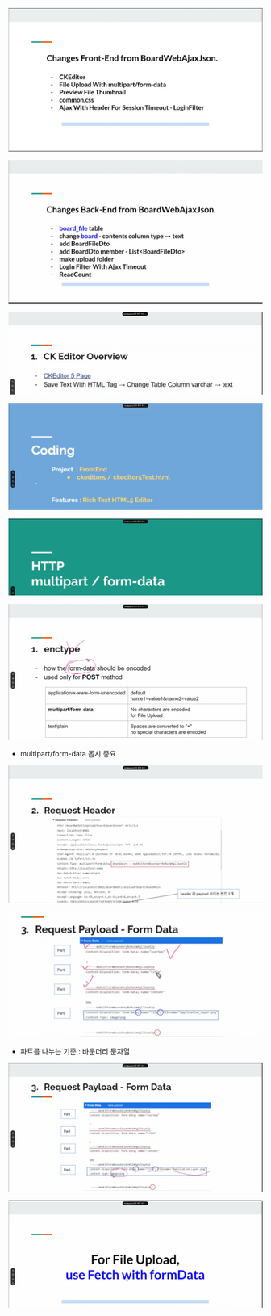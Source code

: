 ![image-20220330155834579](0330.assets/image-20220330155834579.png)

![image-20220330160601986](0330.assets/image-20220330160601986.png)

![image-20220330161054230](0330.assets/image-20220330161054230.png)

![image-20220330161508976](0330.assets/image-20220330161508976.png)

![image-20220330163412594](0330.assets/image-20220330163412594.png)

![image-20220330163442374](0330.assets/image-20220330163442374.png)

- multipart/form-data 몹시 중요

![image-20220330163653575](0330.assets/image-20220330163653575.png)

![image-20220330163937173](0330.assets/image-20220330163937173.png)

- 파트를 나누는 기준 : 바운더리 문자열

![image-20220330164129398](0330.assets/image-20220330164129398.png)

![image-20220330164141396](0330.assets/image-20220330164141396.png)

